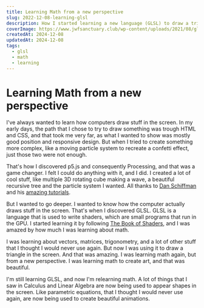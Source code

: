 ```yaml
---
title: Learning Math from a new perspective
slug: 2022-12-08-learning-glsl
description: How I started learning a new language (GLSL) to draw a triangle and ended up learning math again
coverImage: https://www.jwfsanctuary.club/wp-content/uploads/2021/08/glsl_randomoctree-1.jpg
createdAt: 2024-12-08
updatedAt: 2024-12-08
tags:
  - glsl
  - math
  - learning
---
```


# Learning Math from a new perspective

I've always wanted to learn how computers draw stuff in the screen. In my early days, the path that I chose to try to draw something was trough HTML and CSS, and that took me very far, as what I wanted to show was mostly good position and responsive design. But when I tried to create something more complex, like a moving particle system to recreate a confetti effect, just those two were not enough.

That's how I discovered p5.js and consequently Processing, and that was a game changer. I felt I could do anything with it, and I did. I created a lot of cool stuff, like multiple 3D rotating cube making a wave, a beautiful recursive tree and the particle system I wanted. All thanks to [Dan Schiffman](https://x.com/shiffman) and his [amazing tutorials](https://www.youtube.com/thecodingtrain).

But I wanted to go deeper. I wanted to know how the computer actually draws stuff in the screen. That's when I discovered GLSL. GLSL is a language that is used to write shaders, which are small programs that run in the GPU. I started learning it by following [The Book of Shaders](https://thebookofshaders.com/), and I was amazed by how much I was learning about math.

I was learning about vectors, matrices, trigonometry, and a lot of other stuff that I thought I would never use again. But now I was using it to draw a triangle in the screen. And that was amazing. I was learning math again, but from a new perspective. I was learning math to create art, and that was beautiful.

I'm still learning GLSL, and now I'm relearning math. A lot of things that I saw in Calculus and Linear Algebra are now being used to appear shapes in the screen. Like parametric equations, that I thought I would never use again, are now being used to create beautiful animations.
